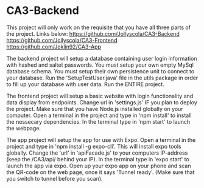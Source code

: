 # CA3-Backend

This project will only work on the requisite that you have all three parts of the project. Links below:
https://github.com/Jollyscola/CA3-Backend
https://github.com/Jollyscola/CA3-Frontend
https://github.com/Joklin92/CA3-App

The backend project will setup a database containing user login information with hashed and saltet passwords. 
You must setup your own empty MySql database schema.
You must setup their own persistence unit to connect to your database.
Run the 'SetupTestUser.java' file in the utils package in order to fill up your database with user data.
Run the ENTIRE project.

The frontend project will setup a basic website with login functionality and data display from endpoints.
Change url in 'settings.js' IF you plan to deploy the project.
Make sure that you have Node.js installed globally on your computer.
Open a terminal in the project and type in 'npm install' to install the nessecary dependencies.
In the terminal type in 'npm start' to launch the webpage.

The app project will setup the app for use with Expo.
Open a terminal in the project and type in 'npm install -g expo-cli'. This will install expo tools globally.
Change the 'url' in 'apiFacade.js' to your computers IP-address (keep the /CA3/api/ behind your IP).
In the terminal type in 'expo start' to launch the app via expo.
Open up your expo app on your phone and scan the QR-code on the web page, once it says 'Tunnel ready'. (Make sure that you switch to tunnel before you scan).


